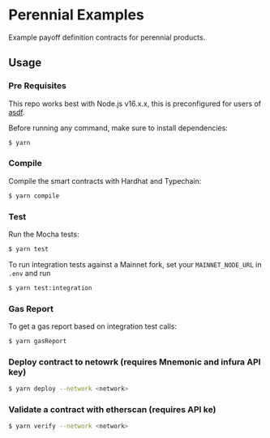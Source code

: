 # Perennial Examples

Example payoff definition contracts for perennial products.

## Usage

### Pre Requisites

This repo works best with Node.js v16.x.x, this is preconfigured for users of [asdf](https://asdf-vm.com/).

Before running any command, make sure to install dependencies:

```sh
$ yarn
```

### Compile

Compile the smart contracts with Hardhat and Typechain:

```sh
$ yarn compile
```

### Test

Run the Mocha tests:

```sh
$ yarn test
```

To run integration tests against a Mainnet fork, set your `MAINNET_NODE_URL` in `.env` and run

```sh
$ yarn test:integration
```

### Gas Report

To get a gas report based on integration test calls:

```sh
$ yarn gasReport
```

### Deploy contract to netowrk (requires Mnemonic and infura API key)

```sh
$ yarn deploy --network <network>
```

### Validate a contract with etherscan (requires API ke)

```sh
$ yarn verify --network <network>
```
